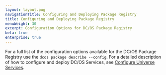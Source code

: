 ```yaml
---
layout: layout.pug
navigationTitle: Configuring and Deploying Package Registry
title: Configuring and Deploying Package Registry
menuWeight: 30
excerpt: Configuration Options for DC/OS Package Registry
beta: true
enterprise: true
---
```


For a full list of the configuration options available for the DC/OS Package Registry use the `dcos package describe --config`. For a detailed description of how to configure and deploy DC/OS Services, see [Configure Universe Services](https://docs.mesosphere.com/1.10/deploying-services/config-universe-service/).
